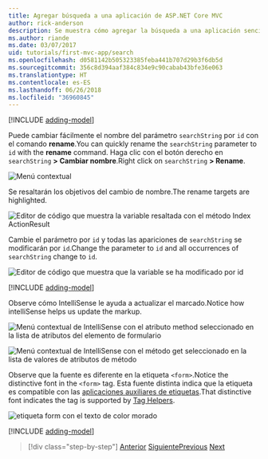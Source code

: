 ```yaml
---
title: Agregar búsqueda a una aplicación de ASP.NET Core MVC
author: rick-anderson
description: Se muestra cómo agregar la búsqueda a una aplicación sencilla de ASP.NET Core MVC
ms.author: riande
ms.date: 03/07/2017
uid: tutorials/first-mvc-app/search
ms.openlocfilehash: d0581142b505323385feba441b707d29b3f6db5d
ms.sourcegitcommit: 356c8d394aaf384c834e9c90cabab43bfe36e063
ms.translationtype: HT
ms.contentlocale: es-ES
ms.lasthandoff: 06/26/2018
ms.locfileid: "36960845"
---
```

[!INCLUDE [adding-model](~/includes/mvc-intro/search1.md)]

<span data-ttu-id="9a528-103">Puede cambiar fácilmente el nombre del parámetro `searchString` por `id` con el comando **rename**.</span><span class="sxs-lookup"><span data-stu-id="9a528-103">You can quickly rename the `searchString` parameter to `id` with the **rename** command.</span></span> <span data-ttu-id="9a528-104">Haga clic con el botón derecho en `searchString` **> Cambiar nombre**.</span><span class="sxs-lookup"><span data-stu-id="9a528-104">Right click on `searchString` **> Rename**.</span></span>

![Menú contextual](search/_static/rename.png)

<span data-ttu-id="9a528-106">Se resaltarán los objetivos del cambio de nombre.</span><span class="sxs-lookup"><span data-stu-id="9a528-106">The rename targets are highlighted.</span></span>

![Editor de código que muestra la variable resaltada con el método Index ActionResult](search/_static/rename2.png)

<span data-ttu-id="9a528-108">Cambie el parámetro por `id` y todas las apariciones de `searchString` se modificarán por `id`.</span><span class="sxs-lookup"><span data-stu-id="9a528-108">Change the parameter to `id` and all occurrences of `searchString` change to `id`.</span></span>

![Editor de código que muestra que la variable se ha modificado por id](search/_static/rename3.png)

[!INCLUDE [adding-model](~/includes/mvc-intro/search2.md)]

<span data-ttu-id="9a528-110">Observe cómo IntelliSense le ayuda a actualizar el marcado.</span><span class="sxs-lookup"><span data-stu-id="9a528-110">Notice how intelliSense helps us update the markup.</span></span>

![Menú contextual de IntelliSense con el atributo method seleccionado en la lista de atributos del elemento de formulario](search/_static/int_m.png)

![Menú contextual de IntelliSense con el método get seleccionado en la lista de valores de atributos de método](search/_static/int_get.png)

<span data-ttu-id="9a528-113">Observe que la fuente es diferente en la etiqueta `<form>`.</span><span class="sxs-lookup"><span data-stu-id="9a528-113">Notice the distinctive font in the `<form>` tag.</span></span> <span data-ttu-id="9a528-114">Esta fuente distinta indica que la etiqueta es compatible con las [aplicaciones auxiliares de etiquetas](~/mvc/views/tag-helpers/intro.md).</span><span class="sxs-lookup"><span data-stu-id="9a528-114">That distinctive font indicates the tag is supported by [Tag Helpers](~/mvc/views/tag-helpers/intro.md).</span></span>

![etiqueta form con el texto de color morado](search/_static/th_font.png)

[!INCLUDE [adding-model](~/includes/mvc-intro/search3.md)]

> [!div class="step-by-step"]
> <span data-ttu-id="9a528-116">[Anterior](controller-methods-views.md)
> [Siguiente](new-field.md)</span><span class="sxs-lookup"><span data-stu-id="9a528-116">[Previous](controller-methods-views.md)
[Next](new-field.md)</span></span>  

